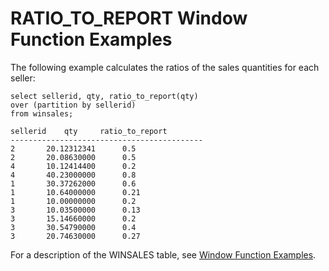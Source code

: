 # RATIO\_TO\_REPORT Window Function Examples<a name="r_Examples_of_RATIO_TO_REPORT_WF"></a>

The following example calculates the ratios of the sales quantities for each seller:

```
select sellerid, qty, ratio_to_report(qty) 
over (partition by sellerid) 
from winsales;

sellerid	qty		ratio_to_report
-------------------------------------------
2		20.12312341      0.5
2		20.08630000      0.5
4		10.12414400      0.2
4		40.23000000      0.8
1		30.37262000      0.6
1		10.64000000      0.21
1		10.00000000      0.2
3		10.03500000      0.13
3		15.14660000      0.2
3		30.54790000      0.4
3		20.74630000      0.27
```

For a description of the WINSALES table, see [Window Function Examples](r_Window_function_examples.md)\.
